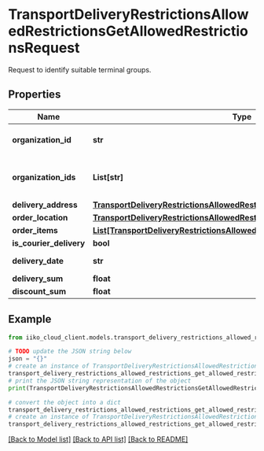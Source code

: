 # TransportDeliveryRestrictionsAllowedRestrictionsGetAllowedRestrictionsRequest

Request to identify suitable terminal groups.

## Properties

Name | Type | Description | Notes
------------ | ------------- | ------------- | -------------
**organization_id** | **str** | Organization ID. Deprecated, use \&quot;organizationIds\&quot;. | [optional] 
**organization_ids** | **List[str]** | Organization IDs.                Can be obtained by &#x60;/api/1/organizations&#x60; operation. | [optional] 
**delivery_address** | [**TransportDeliveryRestrictionsAllowedRestrictionsRestrictionsAddress**](TransportDeliveryRestrictionsAllowedRestrictionsRestrictionsAddress.md) | Delivery address. | [optional] 
**order_location** | [**TransportDeliveryRestrictionsAllowedRestrictionsOrderLocation**](TransportDeliveryRestrictionsAllowedRestrictionsOrderLocation.md) | Order location. | [optional] 
**order_items** | [**List[TransportDeliveryRestrictionsAllowedRestrictionsRestrictionsOrderItem]**](TransportDeliveryRestrictionsAllowedRestrictionsRestrictionsOrderItem.md) | Order list. | [optional] 
**is_courier_delivery** | **bool** | Type of delivery service. | 
**delivery_date** | **str** | Delivery date (Local for delivery terminal). | [optional] 
**delivery_sum** | **float** | Sum. | [optional] 
**discount_sum** | **float** | Discounts sum. | [optional] 

## Example

```python
from iiko_cloud_client.models.transport_delivery_restrictions_allowed_restrictions_get_allowed_restrictions_request import TransportDeliveryRestrictionsAllowedRestrictionsGetAllowedRestrictionsRequest

# TODO update the JSON string below
json = "{}"
# create an instance of TransportDeliveryRestrictionsAllowedRestrictionsGetAllowedRestrictionsRequest from a JSON string
transport_delivery_restrictions_allowed_restrictions_get_allowed_restrictions_request_instance = TransportDeliveryRestrictionsAllowedRestrictionsGetAllowedRestrictionsRequest.from_json(json)
# print the JSON string representation of the object
print(TransportDeliveryRestrictionsAllowedRestrictionsGetAllowedRestrictionsRequest.to_json())

# convert the object into a dict
transport_delivery_restrictions_allowed_restrictions_get_allowed_restrictions_request_dict = transport_delivery_restrictions_allowed_restrictions_get_allowed_restrictions_request_instance.to_dict()
# create an instance of TransportDeliveryRestrictionsAllowedRestrictionsGetAllowedRestrictionsRequest from a dict
transport_delivery_restrictions_allowed_restrictions_get_allowed_restrictions_request_from_dict = TransportDeliveryRestrictionsAllowedRestrictionsGetAllowedRestrictionsRequest.from_dict(transport_delivery_restrictions_allowed_restrictions_get_allowed_restrictions_request_dict)
```
[[Back to Model list]](../README.md#documentation-for-models) [[Back to API list]](../README.md#documentation-for-api-endpoints) [[Back to README]](../README.md)



